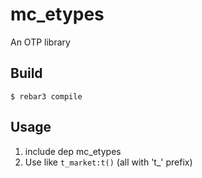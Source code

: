 mc_etypes
=====

An OTP library

Build
-----

    $ rebar3 compile
    
    
Usage
-----
1. include dep mc_etypes
2. Use like `t_market:t()` (all with 't_' prefix)
